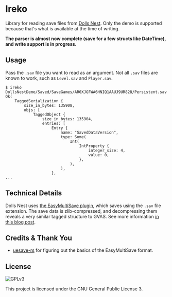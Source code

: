 # Ireko

Library for reading save files from [Dolls Nest](https://store.steampowered.com/app/1839430/Dolls_Nest/). Only the demo
is supported because that's what is available at the time of writing.

**The parser is almost now complete (save for a few structs like DateTime), and write support is in progress.**

## Usage

Pass the `.sav` file you want to read as an argument. Not all `.sav` files are known to work, such as `Level.sav` and `Player.sav`.

```shell
$ ireko DollsNestDemo/Saved/SaveGames/AR0XJGFWA6HNIQ1AAUJ9UR828/Persistent.sav
Ok(
    TaggedSerialization {
        size_in_bytes: 135908,
        objs: [
            TaggedObject {
                size_in_bytes: 135904,
                entries: [
                    Entry {
                        name: "SavedDataVersion",
                        type: Some(
                            Int(
                                IntProperty {
                                    integer_size: 4,
                                    value: 0,
                                },
                            ),
                        ),
                    },
...
```

## Technical Details

Dolls Nest uses [the EasyMultiSave plugin](https://www.fab.com/listings/49f745a1-cbdd-4b18-8278-22ae1075d91d), which
saves using the `.sav` file extension. The save data is zlib-compressed, and decompressing them reveals a very similar
tagged structure to GVAS. See more
information [in this blog post](https://redstrate.com/blog/2025/02/reverse-engineering-dolls-nest-demo-saves/).

## Credits & Thank You

* [uesave-rs](https://github.com/trumank/uesave-rs) for figuring out the basics of the EasyMultiSave format.

## License

![GPLv3](https://www.gnu.org/graphics/gplv3-127x51.png)

This project is licensed under the GNU General Public License 3.
